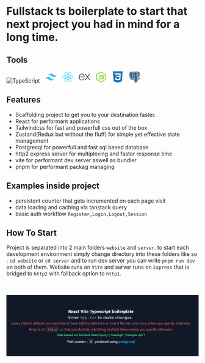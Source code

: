 # Fullstack ts boilerplate to start that next project you had in mind for a long time.

## Tools

<section align="left">
<img alt="TypeScript" width="30px" style="padding-right:10px;" src="https://cdn.jsdelivr.net/gh/devicons/devicon/icons/typescript/typescript-plain.svg" />
<img alt="TypeScript" width="30px" style="padding-right:10px;" src="https://raw.githubusercontent.com/devicons/devicon/master/icons/tailwindcss/tailwindcss-plain.svg" />
<img alt="React" width="30px" style="padding-right:10px;" src="https://raw.githubusercontent.com/devicons/devicon/master/icons/react/react-original.svg" />
<img alt="Express" width="30px" style="padding-right:10px;" src="https://raw.githubusercontent.com/devicons/devicon/master/icons/express/express-original.svg" />
<img alt="Node" width="30px" style="padding-right:10px;" src="https://raw.githubusercontent.com/devicons/devicon/master/icons/nodejs/nodejs-plain.svg" />
<img alt="Css" width="30px" style="padding-right:10px;" src="https://raw.githubusercontent.com/devicons/devicon/master/icons/css3/css3-plain.svg" />
<img alt="Postgresql" width="30px" style="padding-right:10px;" src="https://raw.githubusercontent.com/devicons/devicon/master/icons/postgresql/postgresql-original.svg" />

</section>

## Features

- Scaffolding project to get you to your destination faster.
- React for performant applications
- Tailwindcss for fast and powerfull css out of the box
- Zustand(Redux but without the fluff) for simple yet effective state management
- Postgresql for powerfull and fast sql based database
- http2 express server for multiplexing and faster response time
- vite for performant dev server aswell as bundler
- pnpm for performant packag managing

## Examples inside project

- persistent counter that gets incremented on each page visit
- data loading and caching via tanstack query
- basic auth workflow `Register,Login,Logout,Session`

## How To Start

Project is separated into 2 main folders `website` and `server`.
to start each development environment simply change directory into these folders
like so : `cd website` or `cd server` and to run dev server you can write `pnpm run dev` on both of them.
Website runs on `Vite` and server runs on `Express` that is bridged to `http2` with fallback option to `http1`.<br/><br/><br/>

<img src="./website/public/images/boilerplate.png"/>

